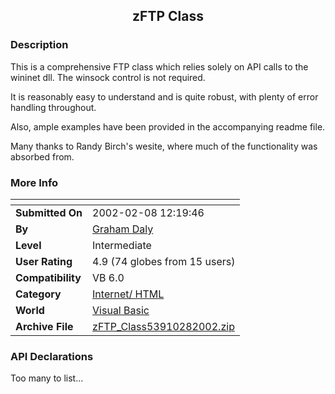 ﻿<div align="center">

## zFTP Class


</div>

### Description

This is a comprehensive FTP class which relies solely on API calls to the wininet dll. The winsock control is not required.

It is reasonably easy to understand and is quite robust, with plenty of error handling throughout.

Also, ample examples have been provided in the accompanying readme file.

Many thanks to Randy Birch's wesite, where much of the functionality was absorbed from.
 
### More Info
 


<span>             |<span>
---                |---
**Submitted On**   |2002-02-08 12:19:46
**By**             |[Graham Daly](https://github.com/Planet-Source-Code/PSCIndex/blob/master/ByAuthor/graham-daly.md)
**Level**          |Intermediate
**User Rating**    |4.9 (74 globes from 15 users)
**Compatibility**  |VB 6\.0
**Category**       |[Internet/ HTML](https://github.com/Planet-Source-Code/PSCIndex/blob/master/ByCategory/internet-html__1-34.md)
**World**          |[Visual Basic](https://github.com/Planet-Source-Code/PSCIndex/blob/master/ByWorld/visual-basic.md)
**Archive File**   |[zFTP\_Class53910282002\.zip](https://github.com/Planet-Source-Code/graham-daly-zftp-class__1-31606/archive/master.zip)

### API Declarations

Too many to list...





